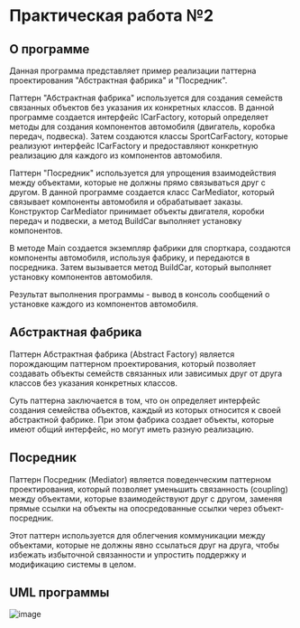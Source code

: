 # Практическая работа №2

## О программе
Данная программа представляет пример реализации паттерна проектирования "Абстрактная фабрика" и "Посредник". 

Паттерн "Абстрактная фабрика" используется для создания семейств связанных объектов без указания их конкретных классов. В данной программе создается интерфейс ICarFactory, который определяет методы для создания компонентов автомобиля (двигатель, коробка передач, подвеска). Затем создаются классы SportCarFactory, которые реализуют интерфейс ICarFactory и предоставляют конкретную реализацию для каждого из компонентов автомобиля.

Паттерн "Посредник" используется для упрощения взаимодействия между объектами, которые не должны прямо связываться друг с другом. В данной программе создается класс CarMediator, который связывает компоненты автомобиля и обрабатывает заказы. Конструктор CarMediator принимает объекты двигателя, коробки передач и подвески, а метод BuildCar выполняет установку компонентов.

В методе Main создается экземпляр фабрики для спорткара, создаются компоненты автомобиля, используя фабрику, и передаются в посредника. Затем вызывается метод BuildCar, который выполняет установку компонентов автомобиля.

Результат выполнения программы - вывод в консоль сообщений о установке каждого из компонентов автомобиля.

## Абстрактная фабрика
Паттерн Абстрактная фабрика (Abstract Factory) является порождающим паттерном проектирования, который позволяет создавать объекты семейств связанных или зависимых друг от друга классов без указания конкретных классов.

Суть паттерна заключается в том, что он определяет интерфейс создания семейства объектов, каждый из которых относится к своей абстрактной фабрике. При этом фабрика создает объекты, которые имеют общий интерфейс, но могут иметь разную реализацию.

## Посредник
Паттерн Посредник (Mediator) является поведенческим паттерном проектирования, который позволяет уменьшить связанность (coupling) между объектами, которые взаимодействуют друг с другом, заменяя прямые ссылки на объекты на опосредованные ссылки через объект-посредник.

Этот паттерн используется для облегчения коммуникации между объектами, которые не должны явно ссылаться друг на друга, чтобы избежать избыточной связанности и упростить поддержку и модификацию системы в целом.

## UML программы
![image](https://github.com/Mink7891/Pattern/assets/60268613/7cc54af0-82a8-4ca3-b6c1-63cb49d5f32a)

